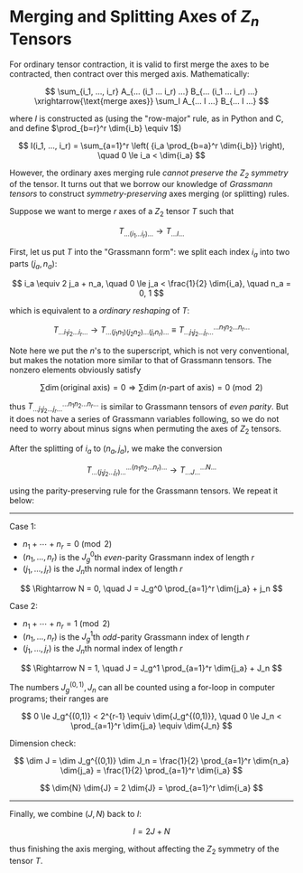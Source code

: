 # Merging and Splitting Axes of $Z_n$ Tensors

For ordinary tensor contraction, it is valid to first merge the axes to be contracted, then contract over this merged axis. Mathematically:

$$
\sum_{i_1, ..., i_r} A_{... (i_1 ... i_r) ...} B_{... (i_1 ... i_r) ...}
\xrightarrow{\text{merge axes}}
\sum_I A_{... I ...} B_{... I ...}
$$

where $I$ is constructed as (using the "row-major" rule, as in Python and C, and define $\prod_{b=r}^r \dim{i_b} \equiv 1$)

$$
I(i_1, ..., i_r)
= \sum_{a=1}^r \left( {i_a \prod_{b=a}^r \dim{i_b}} \right), \quad
0 \le i_a < \dim{i_a}
$$

However, the ordinary axes merging rule *cannot preserve the $Z_2$ symmetry* of the tensor. It turns out that we borrow our knowledge of *Grassmann tensors* to construct *symmetry-preserving* axes merging (or splitting) rules. 

Suppose we want to merge $r$ axes of a $Z_2$ tensor $T$ such that

$$
T_{... (i_1 ... i_r) ...} \rightarrow T_{... I ...}
$$

First, let us put $T$ into the "Grassmann form": we split each index $i_a$ into two parts $(j_a, n_a)$:

$$
i_a \equiv 2 j_a + n_a, \quad
0 \le j_a < \frac{1}{2} \dim{i_a}, \quad n_a = 0, 1
$$

which is equivalent to a *ordinary reshaping* of $T$:

$$
T_{... i_1 i_2 ... i_r ...} \rightarrow
T_{... (j_1 n_1) (j_2 n_2) ... (j_r n_r) ...} \equiv
T_{... j_1 j_2 ... j_r ...}^{... n_1 n_2 ... n_r ...}
$$

Note here we put the $n$'s to the superscript, which is not very conventional, but makes the notation more similar to that of Grassmann tensors. The nonzero elements obviously satisfy

$$\sum \dim{\text{(original axis)}} = 0 \Longrightarrow 
\sum \dim{\text{(} n \text{-part of axis)}} = 0\pmod{2}$$

thus $T_{... j_1 j_2 ... j_r ...}^{... n_1 n_2 ... n_r ...}$ is similar to Grassmann tensors of *even parity*. But it does not have a series of Grassmann variables following, so we do not need to worry about minus signs when permuting the axes of $Z_2$ tensors. 

After the splitting of $i_a$ to $(n_a, j_a)$, we make the conversion

$$
T_{... (j_1 j_2 ... j_r) ...}^{... (n_1 n_2 ... n_r) ...}
\rightarrow T_{... J ...}^{... N ...}
$$

using the parity-preserving rule for the Grassmann tensors. We repeat it below:

----------
Case 1:
- $n_1 + \cdots + n_r = 0 \pmod{2}$
- $(n_1, ..., n_r)$ is the $J_g^0$th *even*-parity Grassmann index of length $r$
- $(j_1, ..., j_r)$ is the $J_n$th normal index of length $r$

$$ \Rightarrow N = 0, \quad J = J_g^0 \prod_{a=1}^r \dim{j_a} + j_n $$

Case 2:
- $n_1 + \cdots + n_r = 1 \pmod{2}$
- $(n_1, ..., n_r)$ is the $J_g^1$th *odd*-parity Grassmann index of length $r$
- $(j_1, ..., j_r)$ is the $J_n$th normal index of length $r$

$$ \Rightarrow N = 1, \quad J = J_g^1 \prod_{a=1}^r \dim{j_a} + J_n $$

The numbers $J_g^{(0,1)}, J_n$ can all be counted using a for-loop in computer programs; their ranges are

$$
0 \le J_g^{(0,1)} < 2^{r-1} \equiv \dim{J_g^{(0,1)}}, \quad
0 \le J_n < \prod_{a=1}^r \dim{j_a} \equiv \dim{J_n}
$$

Dimension check: 

$$
\dim J = \dim J_g^{(0,1)} \dim J_n 
= \frac{1}{2} \prod_{a=1}^r \dim{n_a} \dim{j_a}
= \frac{1}{2} \prod_{a=1}^r \dim{i_a}
$$

$$
\dim{N} \dim{J} = 2 \dim{J} = \prod_{a=1}^r \dim{i_a}
$$

----------

Finally, we combine $(J,N)$ back to $I$:

$$
I = 2J + N
$$

thus finishing the axis merging, without affecting the $Z_2$ symmetry of the tensor $T$. 

